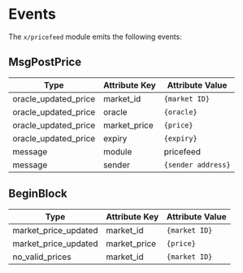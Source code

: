 <!--
order: 4
-->

# Events

The `x/pricefeed` module emits the following events:

## MsgPostPrice

| Type                 | Attribute Key | Attribute Value    |
|----------------------|---------------|--------------------|
| oracle_updated_price | market_id     | `{market ID}`      |
| oracle_updated_price | oracle        | `{oracle}`         |
| oracle_updated_price | market_price  | `{price}`          |
| oracle_updated_price | expiry        | `{expiry}`         |
| message              | module        | pricefeed          |
| message              | sender        | `{sender address}` |

## BeginBlock

| Type                 | Attribute Key   | Attribute Value  |
|----------------------|-----------------|------------------|
| market_price_updated | market_id       | `{market ID}`    |
| market_price_updated | market_price    | `{price}`        |
| no_valid_prices      | market_id       | `{market ID}`    |
